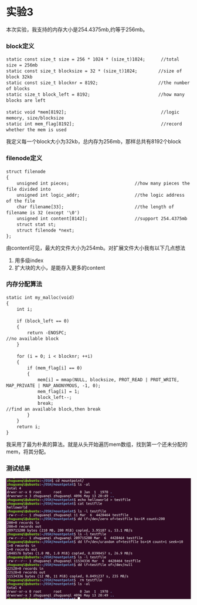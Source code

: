# 实验3

本次实验，我支持的内存大小是254.4375mb,约等于256mb。

### block定义

```
static const size_t size = 256 * 1024 * (size_t)1024;      //total size = 256mb
static const size_t blocksize = 32 * (size_t)1024;        //size of block 32kb
static const size_t blocknr = 8192;                       //the number of blocks
static size_t block_left = 8192;                          //how many blocks are left

static void *mem[8192];                                    //logic memory, size/blocksize
static int mem_flag[8192];                                 //record whether the mem is used   
```

我定义每一个block大小为32kb，总内存为256mb，那样总共有8192个block

### filenode定义

```
struct filenode                         
{
    unsigned int pieces;                         //how many pieces the file divided into
    unsigned int logic_addr;                     //the logic address of the file
    char filename[33];                           //the length of filename is 32 (except '\0')
    unsigned int content[8142];                  //support 254.4375mb
    struct stat st;
    struct filenode *next;
};
```

由content可见，最大的文件大小为254mb。对扩展文件大小我有以下几点想法

1. 用多级index
2. 扩大块的大小，是能存入更多的content

### 内存分配算法

```
static int my_malloc(void)
{
    int i;

    if (block_left == 0)
    {
    	return -ENOSPC;                                                  //no available block 
    }

    for (i = 0; i < blocknr; ++i)
    {
    	if (mem_flag[i] == 0)
    	{
            mem[i] = mmap(NULL, blocksize, PROT_READ | PROT_WRITE, MAP_PRIVATE | MAP_ANONYMOUS, -1, 0);
            mem_flag[i] = 1;
            block_left--;
            break;                                               //find an available block,then break
    	}
    }
    return i;
}
```

我采用了最为朴素的算法。就是从头开始遍历mem数组，找到第一个还未分配的mem，将其分配。

### 测试结果

![](.\result.png)

